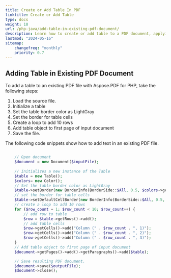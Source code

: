 ```yaml
---
title: Create or Add Table In PDF 
linktitle: Create or Add Table
type: docs
weight: 10
url: /php-java/add-table-in-existing-pdf-document/
description: Learn how to create or add table to a PDF document, applying cell style, splitting table on pages and customize the rows and columns etc.
lastmod: "2024-05-16"
sitemap:
    changefreq: "monthly"
    priority: 0.7
---
```


## Adding Table in Existing PDF Document

To add a table to an existing PDF file with Aspose.PDF for PHP, take the following steps:

1. Load the source file.
1. Initialize a table
1. Set the table border color as LightGray
1. Set the border for table cells
1. Create a loop to add 10 rows
1. Add table object to first page of input document
1. Save the file.

The following code snippets show how to add text in an existing PDF file.

```php

    // Open document
    $document = new Document($inputFile);
        
    // Initializes a new instance of the Table
    $table = new Table();
    $colors= new Color();
    // Set the table border color as LightGray
    $table->setBorder(new BorderInfo(BorderSide::$All, 0.5, $colors->getLightGray()));
    // set the border for table cells
    $table->setDefaultCellBorder(new BorderInfo(BorderSide::$All, 0.5, $colors->getLightGray()));
    // create a loop to add 10 rows
    for ($row_count = 1; $row_count < 10; $row_count++) {
        // add row to table
        $row = $table->getRows()->add();
        // add table cells
        $row->getCells()->add("Column (" . $row_count . ", 1)");
        $row->getCells()->add("Column (" . $row_count . ", 2)");
        $row->getCells()->add("Column (" . $row_count . ", 3)");
    }
    // Add table object to first page of input document
    $document->getPages()->add()->getParagraphs()->add($table);

    // Save resulting PDF document.    
    $document->save($outputFile);
    $document->close();
```

